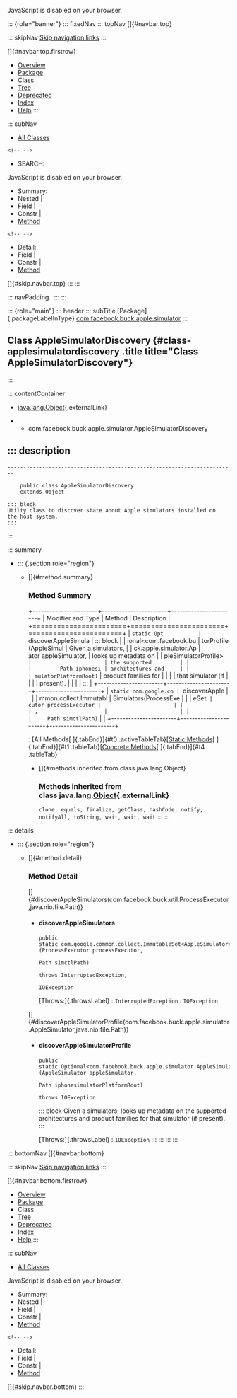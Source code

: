 <div>

JavaScript is disabled on your browser.

</div>

::: {role="banner"}
::: fixedNav
::: topNav
[]{#navbar.top}

::: skipNav
[Skip navigation links](#skip.navbar.top "Skip navigation links")
:::

[]{#navbar.top.firstrow}

-   [Overview](../../../../../index.html)
-   [Package](package-summary.html)
-   Class
-   [Tree](package-tree.html)
-   [Deprecated](../../../../../deprecated-list.html)
-   [Index](../../../../../index-all.html)
-   [Help](../../../../../help-doc.html)
:::

::: subNav
-   [All Classes](../../../../../allclasses.html)

```{=html}
<!-- -->
```
-   SEARCH:

<div>

<div>

JavaScript is disabled on your browser.

</div>

</div>

<div>

-   Summary: 
-   Nested \| 
-   Field \| 
-   Constr \| 
-   [Method](#method.summary)

```{=html}
<!-- -->
```
-   Detail: 
-   Field \| 
-   Constr \| 
-   [Method](#method.detail)

</div>

[]{#skip.navbar.top}
:::
:::

::: navPadding
 
:::
:::

::: {role="main"}
::: header
::: subTitle
[Package]{.packageLabelInType} [com.facebook.buck.apple.simulator](package-summary.html)
:::

## Class AppleSimulatorDiscovery {#class-applesimulatordiscovery .title title="Class AppleSimulatorDiscovery"}
:::

::: contentContainer
-   [java.lang.Object](http://docs.oracle.com/javase/7/docs/api/java/lang/Object.html?is-external=true "class or interface in java.lang"){.externalLink}

-   -   com.facebook.buck.apple.simulator.AppleSimulatorDiscovery

::: description
-   

    ------------------------------------------------------------------------

        public class AppleSimulatorDiscovery
        extends Object

    ::: block
    Utilty class to discover state about Apple simulators installed on
    the host system.
    :::
:::

::: summary
-   ::: {.section role="region"}
    -   []{#method.summary}

        ### Method Summary

        +-----------------------+-----------------------+-----------------------+
        | Modifier and Type     | Method                | Description           |
        +=======================+=======================+=======================+
        | `static Opt           | `discoverAppleSimula  | ::: block             |
        | ional<com.facebook.bu | torProfile​(AppleSimul | Given a simulators,   |
        | ck.apple.simulator.Ap | ator appleSimulator,  | looks up metadata on  |
        | pleSimulatorProfile>` |                       | the supported         |
        |                       |         Path iphonesi | architectures and     |
        |                       | mulatorPlatformRoot)` | product families for  |
        |                       |                       | that simulator (if    |
        |                       |                       | present).             |
        |                       |                       | :::                   |
        +-----------------------+-----------------------+-----------------------+
        | `static com.google.co | `discoverApple        |                       |
        | mmon.collect.Immutabl | Simulators​(ProcessExe |                       |
        | eSet<AppleSimulator>` | cutor processExecutor |                       |
        |                       | ,                     |                       |
        |                       |     Path simctlPath)` |                       |
        +-----------------------+-----------------------+-----------------------+

        : [All Methods[ ]{.tabEnd}]{#t0 .activeTableTab}[[Static
        Methods](javascript:show(1);)[ ]{.tabEnd}]{#t1
        .tableTab}[[Concrete
        Methods](javascript:show(8);)[ ]{.tabEnd}]{#t4 .tableTab}

        -   []{#methods.inherited.from.class.java.lang.Object}

            ### Methods inherited from class java.lang.[Object](http://docs.oracle.com/javase/7/docs/api/java/lang/Object.html?is-external=true "class or interface in java.lang"){.externalLink}

            `clone, equals, finalize, getClass, hashCode, notify, notifyAll, toString, wait, wait, wait`
    :::
:::

::: details
-   ::: {.section role="region"}
    -   []{#method.detail}

        ### Method Detail

        []{#discoverAppleSimulators(com.facebook.buck.util.ProcessExecutor,java.nio.file.Path)}

        -   #### discoverAppleSimulators

            ``` methodSignature
            public static com.google.common.collect.ImmutableSet<AppleSimulator> discoverAppleSimulators​(ProcessExecutor processExecutor,
                                                                                                         Path simctlPath)
                                                                                                  throws InterruptedException,
                                                                                                         IOException
            ```

            [Throws:]{.throwsLabel}
            :   `InterruptedException`
            :   `IOException`

        []{#discoverAppleSimulatorProfile(com.facebook.buck.apple.simulator.AppleSimulator,java.nio.file.Path)}

        -   #### discoverAppleSimulatorProfile

            ``` methodSignature
            public static Optional<com.facebook.buck.apple.simulator.AppleSimulatorProfile> discoverAppleSimulatorProfile​(AppleSimulator appleSimulator,
                                                                                                                          Path iphonesimulatorPlatformRoot)
                                                                                                                   throws IOException
            ```

            ::: block
            Given a simulators, looks up metadata on the supported
            architectures and product families for that simulator (if
            present).
            :::

            [Throws:]{.throwsLabel}
            :   `IOException`
    :::
:::
:::
:::

::: bottomNav
[]{#navbar.bottom}

::: skipNav
[Skip navigation links](#skip.navbar.bottom "Skip navigation links")
:::

[]{#navbar.bottom.firstrow}

-   [Overview](../../../../../index.html)
-   [Package](package-summary.html)
-   Class
-   [Tree](package-tree.html)
-   [Deprecated](../../../../../deprecated-list.html)
-   [Index](../../../../../index-all.html)
-   [Help](../../../../../help-doc.html)
:::

::: subNav
-   [All Classes](../../../../../allclasses.html)

<div>

<div>

JavaScript is disabled on your browser.

</div>

</div>

<div>

-   Summary: 
-   Nested \| 
-   Field \| 
-   Constr \| 
-   [Method](#method.summary)

```{=html}
<!-- -->
```
-   Detail: 
-   Field \| 
-   Constr \| 
-   [Method](#method.detail)

</div>

[]{#skip.navbar.bottom}
:::
